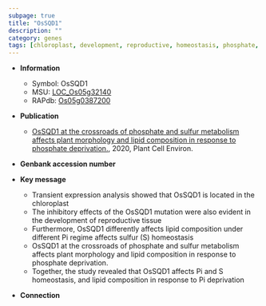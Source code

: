 ```yaml
---
subpage: true
title: "OsSQD1"
description: ""
category: genes
tags: [chloroplast, development, reproductive, homeostasis, phosphate, Pi,  pi ]
---
```


* **Information**  
    + Symbol: OsSQD1  
    + MSU: [LOC_Os05g32140](http://rice.plantbiology.msu.edu/cgi-bin/ORF_infopage.cgi?orf=LOC_Os05g32140)  
    + RAPdb: [Os05g0387200](http://rapdb.dna.affrc.go.jp/viewer/gbrowse_details/irgsp1?name=Os05g0387200)  

* **Publication**  
    + [OsSQD1 at the crossroads of phosphate and sulfur metabolism affects plant morphology and lipid composition in response to phosphate deprivation.](http://www.ncbi.nlm.nih.gov/pubmed?term=OsSQD1+at+the+crossroads+of+phosphate+and+sulfur+metabolism+affects+plant+morphology+and+lipid+composition+in+response+to+phosphate+deprivation.%5BTitle%5D), 2020, Plant Cell Environ.

* **Genbank accession number**  

* **Key message**  
    + Transient expression analysis showed that OsSQD1 is located in the chloroplast
    + The inhibitory effects of the OsSQD1 mutation were also evident in the development of reproductive tissue
    + Furthermore, OsSQD1 differently affects lipid composition under different Pi regime affects sulfur (S) homeostasis
    + OsSQD1 at the crossroads of phosphate and sulfur metabolism affects plant morphology and lipid composition in response to phosphate deprivation.
    + Together, the study revealed that OsSQD1 affects Pi and S homeostasis, and lipid composition in response to Pi deprivation

* **Connection**  



